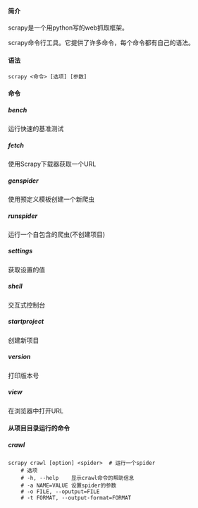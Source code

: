 #### 简介

scrapy是一个用python写的web抓取框架。

scrapy命令行工具。它提供了许多命令，每个命令都有自己的语法。

#### 语法

```
scrapy <命令> [选项] [参数]
```

#### 命令

##### bench

运行快速的基准测试

##### fetch

使用Scrapy下载器获取一个URL

##### genspider

使用预定义模板创建一个新爬虫

##### runspider

运行一个自包含的爬虫(不创建项目)

##### settings

获取设置的值

##### shell

交互式控制台

##### startproject

创建新项目

##### version

打印版本号

##### view

在浏览器中打开URL

#### 从项目目录运行的命令

##### crawl

```
scrapy crawl [option] <spider>	# 运行一个spider
	# 选项
	# -h, --help	显示crawl命令的帮助信息
	# -a NAME=VALUE	设置spider的参数
	# -o FILE, --oputput=FILE
	# -t FORMAT, --output-format=FORMAT
```

